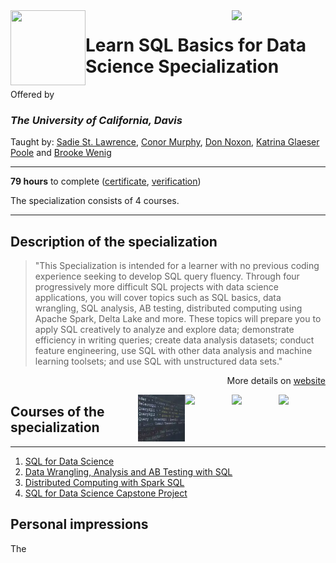 <a href="https://www.coursera.org/specializations/learn-sql-basics-data-science">
  <img src="/img/Learn_SQL_Basics_for_Data_Science_Specialization_logo.avif" width="150" align="right">
</a>

<img src="https://upload.wikimedia.org/wikipedia/commons/0/09/UC_Davis_wordmark.svg" width="120" height="120" align="left">

# Learn SQL Basics for Data Science Specialization

Offered by 
### *The University of California, Davis*

Taught by: [Sadie St. Lawrence](https://www.coursera.org/instructor/sadie-stlawrence), 
[Conor Murphy](https://www.coursera.org/instructor/conor-murphy), 
[Don Noxon](https://www.coursera.org/instructor/don-noxon), 
[Katrina Glaeser Poole](https://www.coursera.org/instructor/katrina-glaeser) 
and [Brooke Wenig](https://www.coursera.org/instructor/brooke-wenig)

---

**79 hours** to complete ([certificate](./Certificate/cert.pdf), [verification](verification_link))

The specialization consists of 4 courses. 

---

## Description of the specialization

>"This Specialization is intended for a learner with no previous coding experience seeking to develop SQL query fluency. Through four progressively more difficult SQL projects with data science applications, you will cover topics such as SQL basics, data wrangling, SQL analysis, AB testing, distributed computing using Apache Spark, Delta Lake and more. These topics will prepare you to apply SQL creatively to analyze and explore data; demonstrate efficiency in writing queries; create data analysis datasets; conduct feature engineering, use SQL with other data analysis and machine learning toolsets; and use SQL with unstructured data sets."

<p align="right">More details on <a href="https://www.coursera.org/specializations/learn-sql-basics-data-science">website</a></p>

<a href="https://www.coursera.org/learn/sql-data-science-capstone">
  <img src="/img/SQL_for_Data_Science_Capstone_Project_logo.avif" width="75" align="right">
</a>
<a href="https://www.coursera.org/learn/spark-sql">
  <img src="/img/Distributed_Computing_with_Spark_SQL_logo.avif" width="75" align="right">
</a>
<a href="https://www.coursera.org/learn/data-wrangling-analysis-abtesting">
  <img src="/img/Data_Wrangling,_Analysis_and_AB_Testing_with_SQL_logo.avif" width="75" align="right">
</a>
<a href="https://www.coursera.org/learn/sql-for-data-science">
  <img src="/img/SQL_for_Data_Science_logo.avif" width="75" align="right">
</a>

## Courses of the specialization

---

1. [SQL for Data Science](./SQL%20for%20Data%20Science)
2. [Data Wrangling, Analysis and AB Testing with SQL](./course2_folder)
3. [Distributed Computing with Spark SQL](./course3_folder)
4. [SQL for Data Science Capstone Project](./course4_folder)

## Personal impressions

The 
